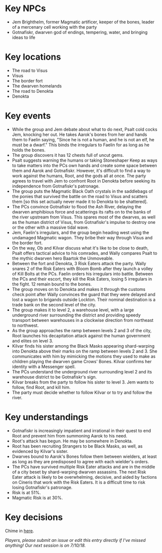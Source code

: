 # Key NPCs

- Jem Brighthelm, former Magmatic artificer, keeper of the bones, leader of a mercenary cell working with the party
- Gotnafiskr, dwarven god of endings, tempering, water, and bringing ideas to life

# Key locations

- The road to Visus
- Visus
- The border fort
- The dwarven homelands
- The road to Denokta
- Denokta

# Key events

- While the group and Jem debate about what to do next, Psalt cold cocks Jem, knocking her out. He takes Aarok's bones from her and hands them to Faelin saying, "Since he is not a human, and he is not an elf, he must be a dwarf." This binds the irregulars to Faelin for as long as he holds the bones.
- The group discovers it has 12 chests full of uncut gems.
- Psalt suggests warning the humans or taking Stoneshaper Keep as ways to take matters into the PCs own hands and create some space between them and Aarok and Gotnafiskr. However, it's difficult to find a way to work against the humans, Root, and the gods all at once. The party agrees to travel with Jem to confront Root in Denokta before seeking its independence from Gotnafiskr's patronage.
- The group puts the Magmatic Black Oath crystals in the saddlebags of the ponies that survived the battle on the road to Visus and scatters them [so this set actually never made it to Denokta to be shattered].
- The PCs convince Gotnafiskr to flood the Ash River, delaying the dwarven amphibious force and scatterings its rafts on to the banks of the river upstream from Visus. This spares most of the dwarves, as well as the human district of Visus, from Gotnafiskr's impulse to destroy one or the other with a massive tidal wave.
- Jem, Faelin's irregulars, and the group begin heading west using the undamaged Magmatic wagon. They bribe their way through Visus and the border fort. 
- On the way, Ob and Kilvar discuss what it's like to be close to death, Psalt offers tactical advice to his comrades, and Wally compares Psalt to the mythic dwarven hero Baartok the Unmoveable.
- Between the fort and Denokta, 3 Risk Eaters attack the party. Wally snares 2 of the Risk Eaters with Bloom Bomb after they launch a volley of Kill Bolts at the PCs. Faelin orders his irregulars into battle. Between the PCs and their escort, they kill the Risk Eaters, losing 5 irregulars in the fight. 12 remain bound to the bones.
- The group moves on to Denokta and makes it through the customs check point after Wally convinces the guard that they were delayed and lost a wagon to brigands outside Lockton. Their nominal destination is a trade bank on the second level of the city.
- The group makes it to level 2, a warehouse level, with a large underground river surrounding the district and providing speedy transport between warehouses in a clockwise direction from northeast to northwest.
- As the group approaches the ramp between levels 2 and 3 of the city, Root launches his decapitation attack against the human government and elites on level 3. 
- Kilvar finds his sister among the Black Masks appearing shard-warping into Denokta above their marks on the ramp between levels 2 and 3. She communicates with him by mimicking the motions they used to make as children playing the dwarven game Crows' Bones. Kilvar confirms her identity with a Messenger spell. 
- The PCs understand the underground river surrounding level 2 and its warehouse district to be Gotnafiskr's sign.
- Kilvar breaks from the party to follow his sister to level 3. Jem wants to follow, find Root, and kill him.
- The party must decide whether to follow Kilvar or to try and follow the river.

# Key understandings

- Gotnafiskr is increasingly impatient and irrational in their quest to end Root and prevent him from summoning Aarok to his need.
- Root's attack has begun. He may be somewhere in Denokta.
- Root has been recruiting Strangers to be Black Masks, as well, as evidenced by Kilvar's sister.
- Dwarves bound to Aarok's Bones follow them between wielders, at least as long as they are predisposed to agree with each wielder's orders.
- The PCs have survived multiple Risk Eater attacks and are in the middle of a city beset by shard-warping dwarven assassins. The next Risk Eater attack is likely to be overwhelming, decisive, and aided by factions on Cineris that work with the Risk Eaters. It is a difficult time to risk losing Gotnafiskr's patronage.
- Risk is at 51%.
- Magmatic Risk is at 30%.

# Key decisions

Chime in [here](https://github.com/chadsansing/cineris-campaign/issues/20).

*Players, please submit an issue or edit this entry directly if I've missed anything! Our next session is on 7/10/18.*
